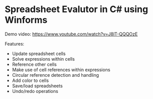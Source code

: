 # Spreadsheet Evalutor in C# using Winforms

Demo video: https://www.youtube.com/watch?v=J8lT-QQQOzE

Features:
+ Update spreadsheet cells
+ Solve expressions within cells
+ Reference other cells
+ Make use of cell references within expressions
+ Circular reference detection and handling
+ Add color to cells
+ Save/load spreadsheets
+ Undo/redo operations
